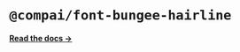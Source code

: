 # `@compai/font-bungee-hairline`

[**Read the docs &rarr;**](https://components.ai/docs/typefaces/bungee-hairline)
